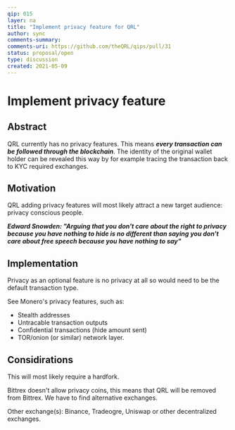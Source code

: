 ```yaml
---
qip: 015
layer: na
title: "Implement privacy feature for QRL"
author: sync
comments-summary: 
comments-uri: https://github.com/theQRL/qips/pull/31
status: proposal/open
type: discussion
created: 2021-05-09
---
```

# Implement privacy feature

## Abstract

QRL currently has no privacy features. This means ***every transaction can be followed through the blockchain***. The identity of the original wallet holder can be revealed this way by for example tracing the transaction back to KYC required exchanges.

## Motivation

QRL adding privacy features will most likely attract a new target audience: privacy conscious people.

***Edward Snowden: "Arguing that you don't care about the right to privacy because you have nothing to hide is no different than saying you don't care about free speech because you have nothing to say"***

## Implementation

Privacy as an optional feature is no privacy at all so would need to be the default transaction type. 

See Monero's privacy features, such as:

- Stealth addresses
- Untracable transaction outputs
- Confidential transactions (hide amount sent)
- TOR/onion (or similar) network layer.

## Considirations

This will most likely require a hardfork.

Bittrex doesn't allow privacy coins, this means that QRL will be removed from Bittrex. We have to find alternative exchanges.

Other exchange(s):
Binance, Tradeogre, Uniswap or other decentralized exchanges.
